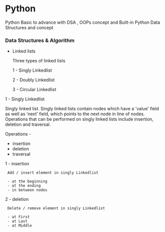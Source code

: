 
# Python

Python Basic to advance 
with DSA , OOPs concept and Built-in Python Data Structures and concept


###  Data Structures & Algorithm

  -  Linked lists

     Three types of linked lists
     
     1 - Singly Linkedlist
     
     2 - Doubly Linkedlist

     3 - Circular Linkedlist

1 - Singly Linkedlist

Singly linked list. Singly linked lists contain nodes which have a 'value' field as well as 'next' field, which points to the next node in line of nodes. Operations that can be performed on singly linked lists include insertion, deletion and traversal.

Operations - 
     
- insertion
- deletion
- traversal


1 - insertion

     Add / insert element in singly Linkedlist

     - at the beginning
     - at the ending
     - in between nodes

2 - deletion

     Delete / remove element in singly Linkedlist

     - at First
     - at Last
     - at Middle

     
